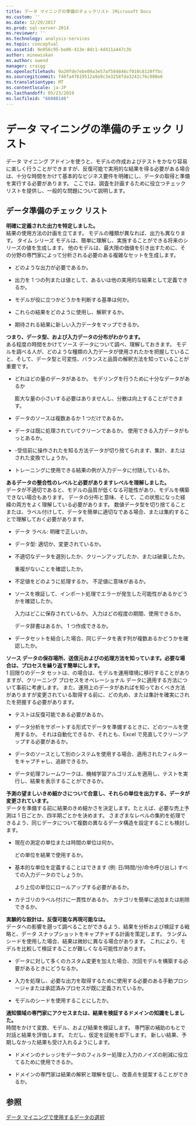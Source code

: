```yaml
---
title: データ マイニングの準備のチェックリスト |Microsoft Docs
ms.custom: ''
ms.date: 12/29/2017
ms.prod: sql-server-2014
ms.reviewer: ''
ms.technology: analysis-services
ms.topic: conceptual
ms.assetid: 0e056c95-ba06-413e-8dc1-4d411a447c3b
author: minewiskan
ms.author: owend
manager: craigg
ms.openlocfilehash: 9a20fde7ebe09a3e57af504846cf010c8120ffbc
ms.sourcegitcommit: f40fa47619512a9a9c3e3258fda3242c76c008e6
ms.translationtype: MT
ms.contentlocale: ja-JP
ms.lasthandoff: 05/23/2019
ms.locfileid: "66088146"
---
```

# <a name="checklist-of-preparation-for-data-mining"></a>データ マイニングの準備のチェック リスト
  データ マイニング アドインを使うと、モデルの作成およびテストをかなり容易に楽しく行うことができますが、反復可能で実用的な結果を得る必要がある場合は、十分な時間をかけて基本的なビジネス要件を明確にし、データの取得と準備を実行する必要があります。 ここでは、調査を計画するために役立つチェックリストを提供し、一般的な問題について説明します。  
  
## <a name="checklist-of-data-preparation"></a>データ準備のチェック リスト  
 **明確に定義された出力を特定しました。**  
 結果の使用方法の計画を立てます。 モデルの種類が異なれば、出力も異なります。 タイム シリーズ モデルは、簡単に理解し、実施することができる将来のシリーズの値を生成します。 他のモデルは、最大限の価値を引き出すために、その分野の専門家によって分析される必要のある複雑なセットを生成します。  
  
-   どのような出力が必要であるか。  
  
-   出力を 1 つの列または値として、あるいは他の実用的な結果として定義できるか。  
  
-   モデルが役に立つかどうかを判断する基準は何か。  
  
-   これらの結果をどのように使用し、解釈するか。  
  
-   期待される結果に新しい入力データをマップできるか。  
  
 **つまり、データ型、および入力データの分布がわかります。**  
 ある程度の時間をかけてソース データについて調べ、理解しておきます。 モデルを調べる人が、どのような種類の入力データが使用されたかを把握していること、そして、データ型と可変性、バランスと品質の解釈方法を知っていることが重要です。  
  
-   どれほどの量のデータがあるか。 モデリングを行うために十分なデータがあるか   
  
     膨大な量の小さいする必要はありませんし、分散は向上することができます。  
  
-   データのソースは複数あるか 1 つだけであるか。  
  
-   データは既に処理されていてクリーンであるか。 使用できる入力データがもっとあるか。  
  
-   -受信前に操作されたを知る方法データが切り捨てられます、集計、またはされた変換でしょうか。  
  
-   トレーニングに使用できる結果の例が入力データに付随しているか。  
  
 **あるデータの整合性のレベルと必要がありますレベルを理解しました。**  
 データが不適切であると、モデルの品質が低くなる可能性があり、モデルを構築できない場合もあります。 データの分布と意味、そして、この状態になった経緯の両方をよく理解している必要があります。 数値データ型を切り捨てることまたは、ラベル付けして、データを簡単に適切なである場合、または集約することで理解しておく必要があります。  
  
-   データ ラベル: 明確で正しいか。  
  
-   データ型: 適切か、変更されているか。  
  
-   不適切なデータを選別したか、クリーンアップしたか、または破棄したか。  
  
     重複がないことを確認したか。  
  
-   不足値をどのように処理するか。 不足値に意味があるか。  
  
-   ソースを検証して、インポート処理でエラーが発生した可能性があるかどうかを確認したか。  
  
     入力はどこに保存されているか。 入力はどの程度の期間、使用できるか。  
  
     データ辞書はあるか。 1 つ作成できるか。  
  
-   データセットを結合した場合、同じデータを表す列が複数あるかどうかを確認したか。  
  
 **ソース データの保存場所、送信元およびの処理方法を知っています。必要な場合は、プロセスを繰り返す簡単にします。**  
 1 回限りのデータ セットは、の場合は、モデルを運用環境に移行することがありますが、クリーニング プロセスをオペレーショナル データに適用する方法について事前に考慮します。 また、運用上のデータがあればを知っておくべき方法がありますが変更されている取得する前に、どの丸め、または集計を確実にされたを把握する必要があります。  
  
-   テストは反復可能である必要があるか。  
  
-   データ分析をサポートする形式でデータを準備するときに、どのツールを使用するか。 それは自動化できるか、それとも、Excel で見直してクリーンアップする必要があるか。  
  
-   データのソースとして別のシステムを使用する場合、適用されたフィルターをキャプチャし、追跡できるか。  
  
-   データ処理フレームワークは、機械学習アルゴリズムを適用し、テストを実行し、結果を表示することができるか。  
  
 **予測の望ましいきめ細かさについて合意し、それらの単位を出力する、データが変更されています。**  
 データを準備する前に結果のきめ細かさを決定します。たとえば、必要な売上予測は 1 日ごとか、四半期ごとかを決めます。 さまざまなレベルの集約を処理できるよう、同じデータについて複数の異なるデータ構造を設定することも検討します。  
  
-   現在の測定の単位または時間の単位は何か。  
  
     どの単位を結果で使用するか。  
  
-   基本的な単位を定義することはできます (例: 日/時間/分/命令呼び出し) すべての入力データのでしょうか。  
  
     より上位の単位にロールアップする必要があるか。  
  
-   カテゴリのラベル付けに一貫性があるか。 カテゴリを簡単に追加または削除できるか。  
  
 **実験的な設計は、反復可能な再現可能なは。**  
 データへの影響を遡って調べることができるよう、結果を分析および検証する戦略と、データ スナップショットをキャプチャする計画を策定します。 ランダム シードを使用した場合、結果は微妙に異なる場合があります。 これにより、モデルを比較して検証することが難しくなる可能性があります。  
  
-   データに対して多くのカスタム変更を加えた場合、次回モデルを構築する必要があるときにどうなるか。  
  
-   入力を処理し、必要な出力を取得するために使用する必要のある手動プロシージャまたは承認済みプロセスが既に定義されているか。  
  
-   モデルのシードを使用することにしたか。  
  
 **通知領域の専門家にアクセスまたは、結果を検証するドメインの知識をしました。**  
 時間をかけて変数、モデル、および結果を検証します。 専門家の補助のもとで対話と結果を評価します。 ただし、仮定を証拠を却下します。 新しい結果、予期しなかった結果も受け入れるようにします。  
  
-   ドメインのナレッジをデータのフィルター処理と入力のノイズの削減に役立てるために使用できるか。  
  
-   ドメインの専門家は結果の解釈と理解を促し、改善点を提案することができるか。  
  
## <a name="see-also"></a>参照  
 [データ マイニングで使用するデータの選択](choosing-data-for-data-mining.md)  
  
  

